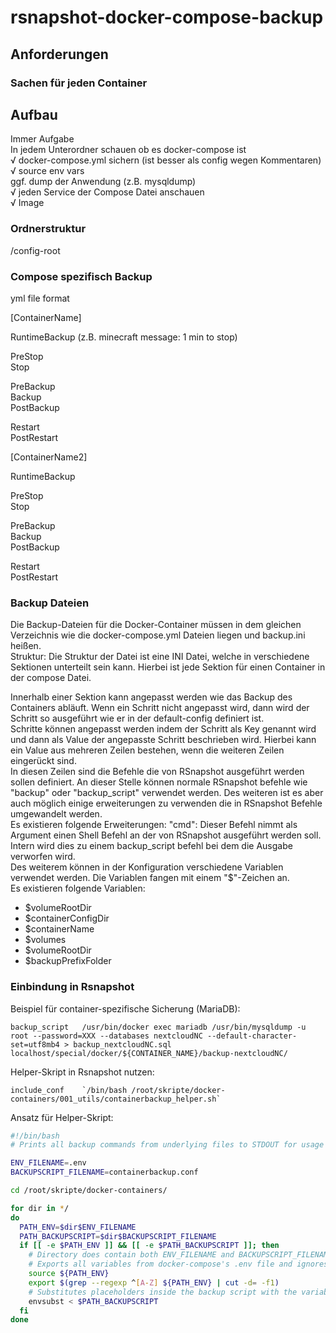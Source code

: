# rsnapshot-docker-compose-backup

## Anforderungen

### Sachen für jeden Container

## Aufbau

Immer   Aufgabe  
    In jedem Unterordner schauen ob es docker-compose ist  
√   docker-compose.yml sichern (ist besser als config wegen Kommentaren)  
√   source env vars  
    ggf. dump der Anwendung (z.B. mysqldump)  
√   jeden Service der Compose Datei anschauen  
√       Image  

### Ordnerstruktur

/config-root  

### Compose spezifisch Backup

yml file format

[ContainerName]

RuntimeBackup (z.B. minecraft message: 1 min to stop)

PreStop  
Stop  
  
PreBackup  
Backup  
PostBackup  
  
Restart  
PostRestart  
  
[ContainerName2]
  
RuntimeBackup  
  
PreStop  
Stop  
  
PreBackup  
Backup  
PostBackup  
  
Restart  
PostRestart  
  
### Backup Dateien

Die Backup-Dateien für die Docker-Container müssen in dem gleichen Verzeichnis wie die docker-compose.yml Dateien liegen und backup.ini heißen.  
Struktur:
Die Struktur der Datei ist eine INI Datei, welche in verschiedene Sektionen unterteilt sein kann. Hierbei ist jede Sektion für einen Container in der compose Datei.  

Innerhalb einer Sektion kann angepasst werden wie das Backup des Containers abläuft. Wenn ein Schritt nicht angepasst wird, dann wird der Schritt so ausgeführt wie er in der default-config definiert ist.  
Schritte können angepasst werden indem der Schritt als Key genannt wird und dann als Value der angepasste Schritt beschrieben wird. Hierbei kann ein Value aus mehreren Zeilen bestehen, wenn die weiteren Zeilen eingerückt sind.  
In diesen Zeilen sind die Befehle die von RSnapshot ausgeführt werden sollen definiert. An dieser Stelle können normale RSnapshot befehle wie "backup" oder "backup_script" verwendet werden. Des weiteren ist es aber auch möglich einige erweiterungen zu verwenden die in RSnapshot Befehle umgewandelt werden.  
Es existieren folgende Erweiterungen:
  "cmd": Dieser Befehl nimmt als Argument einen Shell Befehl an der von RSnapshot ausgeführt werden soll. Intern wird dies zu einem backup_script befehl bei dem die Ausgabe verworfen wird.  
Des weiterem können in der Konfiguration verschiedene Variablen verwendet werden. Die Variablen fangen mit einem "$"-Zeichen an.  
Es existieren folgende Variablen:

- $volumeRootDir
- $containerConfigDir
- $containerName
- $volumes
- $volumeRootDir
- $backupPrefixFolder

### Einbindung in Rsnapshot

Beispiel für container-spezifische Sicherung (MariaDB):

```
backup_script	/usr/bin/docker exec mariadb /usr/bin/mysqldump -u root --password=XXX --databases nextcloudNC --default-character-set=utf8mb4 > backup_nextcloudNC.sql	localhost/special/docker/${CONTAINER_NAME}/backup-nextcloudNC/ 
```

Helper-Skript in Rsnapshot nutzen:

```
include_conf    `/bin/bash /root/skripte/docker-containers/001_utils/containerbackup_helper.sh`
```

Ansatz für Helper-Skript:

```bash
#!/bin/bash
# Prints all backup commands from underlying files to STDOUT for usage with Rsnapshot

ENV_FILENAME=.env
BACKUPSCRIPT_FILENAME=containerbackup.conf

cd /root/skripte/docker-containers/

for dir in */
do
  PATH_ENV=$dir$ENV_FILENAME
  PATH_BACKUPSCRIPT=$dir$BACKUPSCRIPT_FILENAME
  if [[ -e $PATH_ENV ]] && [[ -e $PATH_BACKUPSCRIPT ]]; then
    # Directory does contain both ENV_FILENAME and BACKUPSCRIPT_FILENAME
    # Exports all variables from docker-compose's .env file and ignores comments
    source ${PATH_ENV}
    export $(grep --regexp ^[A-Z] ${PATH_ENV} | cut -d= -f1)
    # Substitutes placeholders inside the backup script with the variables value from ENV_FILENAME
    envsubst < $PATH_BACKUPSCRIPT
  fi
done
```
